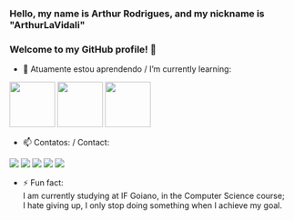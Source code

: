 ### Hello, my name is Arthur Rodrigues, and my nickname is "ArthurLaVidali"
### Welcome to my GitHub profile! 👋


- 🌱 Atuamente estou aprendendo / I’m currently learning: <br>
<div>
<img src="https://cdn.jsdelivr.net/gh/devicons/devicon/icons/java/java-original.svg" height="80" width="80" />   
<img src="https://cdn.jsdelivr.net/gh/devicons/devicon/icons/python/python-original.svg" height="80" width="80" />
<img src="https://cdn.jsdelivr.net/gh/devicons/devicon/icons/php/php-plain.svg" height="80" width="80"/>
</div>

- 📫 Contatos: / Contact: <br>
<div>
<a href="https://www.youtube.com/channel/UC9jmuD4Nzm3IIC-LAhFY69A" target="_blank"><img src="https://img.shields.io/badge/YouTube-FF0000?style=for-the-badge&logo=youtube&logoColor=white" target="_blank"></a>
<a href="https://www.instagram.com/a_rodrigueszz/" target="_blank"><img src="https://img.shields.io/badge/-Instagram-%23E4405F?style=for-the-badge&logo=instagram&logoColor=white" target="_blank"></a>
<a href="https://www.twitch.tv/arthurlavidali" target="_blank"><img src="https://img.shields.io/badge/Twitch-9146FF?style=for-the-badge&logo=twitch&logoColor=white" target="_blank"></a>
<a href = "mailto:arthurcas2022@gmail.com"><img src="https://img.shields.io/badge/Gmail-D14836?style=for-the-badge&logo=gmail&logoColor=white" target="_blank"></a>
<a href="https://www.linkedin.com/in/arthur-rodrigues-a01b53258/" target="_blank"><img src="https://img.shields.io/badge/-LinkedIn-%230077B5?style=for-the-badge&logo=linkedin&logoColor=white" target="_blank"></a>
</div>

- ⚡ Fun fact: <br>
    I am currently studying at IF Goiano, in the Computer Science course;<br>
    I hate giving up, I only stop doing something when I achieve my goal.<br>

